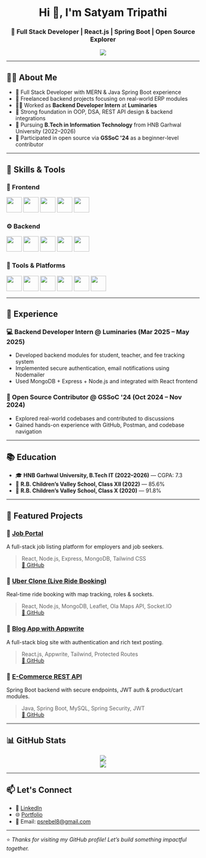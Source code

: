 <h1 align="center">Hi 👋, I'm Satyam Tripathi</h1>
<h3 align="center">🚀 Full Stack Developer | React.js | Spring Boot | Open Source Explorer</h3>

<p align="center">
  <img src="https://readme-typing-svg.demolab.com/?lines=React.js+Developer;Spring+Boot+Developer;MERN+Stack+Enthusiast;Open+Source+Explorer;Problem+Solver&center=true&width=500&height=30" />
</p>

---

## 🧑‍💻 About Me

- 🔧 Full Stack Developer with MERN & Java Spring Boot experience
- 💼 Freelanced backend projects focusing on real-world ERP modules
- 👨‍💻 Worked as **Backend Developer Intern** at **Luminaries**
- 🧠 Strong foundation in OOP, DSA, REST API design & backend integrations
- 🏫 Pursuing **B.Tech in Information Technology** from HNB Garhwal University (2022–2026)
- 📂 Participated in open source via **GSSoC '24** as a beginner-level contributor

---

## 🧠 Skills & Tools

### 🚀 Frontend
<img src="./assets/tech_logo/html.png" width="40"/> <img src="./assets/tech_logo/css.png" width="40"/> <img src="./assets/tech_logo/javascript.png" width="40"/> <img src="./assets/tech_logo/reactjs.png" width="40"/> <img src="./assets/tech_logo/tailwindcss.png" width="40"/>

### ⚙️ Backend
<img src="./assets/tech_logo/springboot.png" width="40"/> <img src="./assets/tech_logo/nodejs.png" width="40"/> <img src="./assets/tech_logo/express.png" width="40"/> <img src="./assets/tech_logo/mysql.png" width="40"/> <img src="./assets/tech_logo/mongodb.png" width="40"/>

### 🧰 Tools & Platforms
<img src="./assets/tech_logo/git.png" width="40"/> <img src="./assets/tech_logo/github.png" width="40"/> <img src="./assets/tech_logo/vscode.png" width="40"/> <img src="./assets/tech_logo/postman.png" width="40"/> <img src="./assets/tech_logo/render.png" width="40"/> <img src="./assets/tech_logo/vercel.png" width="40"/>

---

## 💼 Experience

### 💻 Backend Developer Intern @ Luminaries (Mar 2025 – May 2025)
- Developed backend modules for student, teacher, and fee tracking system
- Implemented secure authentication, email notifications using Nodemailer
- Used MongoDB + Express + Node.js and integrated with React frontend

### 🧪 Open Source Contributor @ GSSoC '24 (Oct 2024 – Nov 2024)
- Explored real-world codebases and contributed to discussions
- Gained hands-on experience with GitHub, Postman, and codebase navigation

---

## 📚 Education

- 🎓 **HNB Garhwal University, B.Tech IT (2022–2026)** — CGPA: 7.3
- 🏫 **R.B. Children’s Valley School, Class XII (2022)** — 85.6%
- 🏫 **R.B. Children’s Valley School, Class X (2020)** — 91.8%

---

## 🚀 Featured Projects

### 🔹 [Job Portal](https://jobportalfrontend-ivory.vercel.app/)
A full-stack job listing platform for employers and job seekers.
> React, Node.js, Express, MongoDB, Tailwind CSS  
[🔗 GitHub](https://github.com/rebel1321/JobPortalFullStack)

### 🔹 [Uber Clone (Live Ride Booking)](https://uber-sepia-five.vercel.app/)
Real-time ride booking with map tracking, roles & sockets.
> React, Node.js, MongoDB, Leaflet, Ola Maps API, Socket.IO  
[🔗 GitHub](https://github.com/rebel1321/Uber)

### 🔹 [Blog App with Appwrite](https://blog-site-self-two.vercel.app/)
A full-stack blog site with authentication and rich text posting.
> React.js, Appwrite, Tailwind, Protected Routes  
[🔗 GitHub](https://github.com/rebel1321/BlogSite)

### 🔹 [E-Commerce REST API](https://documenter.getpostman.com/view/37609437/2sB34kDyFz#415c7fcf-945d-41f5-8470-e30641602696)
Spring Boot backend with secure endpoints, JWT auth & product/cart modules.
> Java, Spring Boot, MySQL, Spring Security, JWT  
[🔗 GitHub](https://github.com/rebel1321/EcommerceAPI-SpringBoot)

---

## 📊 GitHub Stats

<p align="center">
  <img src="https://github-readme-stats.vercel.app/api?username=rebel1321&show_icons=true&theme=tokyonight" />
  <br />
  <img src="https://github-readme-streak-stats.herokuapp.com?user=rebel1321&theme=tokyonight" />
</p>

---

## 📫 Let's Connect

- 💼 [LinkedIn](https://linkedin.com/in/satyamtripathi1421)
- 🌐 [Portfolio](https://satyamtripathi.vercel.app)
- 📩 Email: psrebel8@gmail.com

---

⭐ *Thanks for visiting my GitHub profile! Let’s build something impactful together.*
